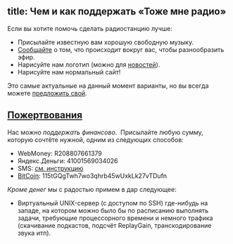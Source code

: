 title: Чем и как поддержать «Тоже мне радио»
---
Если вы хотите помочь сделать радиостанцию лучше:

- Присылайте известную вам хорошую свободную музыку.
- [Сообщайте](/voicemail.html) о том, что происходит вокруг вас, чтобы
  разнообразить эфир.
- Нарисуйте нам логотип (можно для [новостей](/news.html)).
- Нарисуйте нам нормальный сайт!

Это самые актуальные на данный момент варианты, но вы всегда можете [предложить
свой](/feedback.html).


## <a class="local" href="support.html#donate" name="donate">Пожертвования</a>

Нас можно *поддержать финансово*.  Присылайте любую сумму, которую сочтёте
нужной, одним из следующих способов:

- WebMoney: R208807661379
- Яндекс.Деньги: 41001569034026
- SMS: [см. инструкцию](http://smskopilka.ru/?info&id=52600)
- [BitCoin](http://www.bitcoin.org/ru): 115tGQgTwh7wo3qhrb45wUxkLk27vTDufn

*Кроме денег* мы с радостью примем в дар следующее:

- Виртуальный UNIX-сервер (с доступом по SSH) где-нибудь на западе, на котором
  можно было бы по расписанию выполнять задачи, требующие процессорного времени
  и немного трафика (скачивание подкастов, подсчёт ReplayGain, транскодирование
  звука итп).
